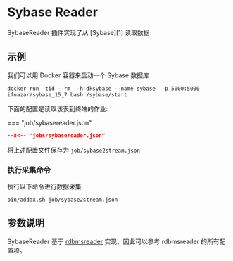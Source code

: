 # Sybase Reader

SybaseReader 插件实现了从 [Sybase][1] 读取数据

## 示例

我们可以用 Docker 容器来启动一个 Sybase 数据库

```shell
docker run -tid --rm  -h dksybase --name sybase  -p 5000:5000  ifnazar/sybase_15_7 bash /sybase/start
```

下面的配置是读取该表到终端的作业:

=== "job/sybasereader.json"

  ```json
  --8<-- "jobs/sybasereader.json"
  ```

将上述配置文件保存为   `job/sybase2stream.json`

### 执行采集命令

执行以下命令进行数据采集

```shell
bin/addax.sh job/sybase2stream.json
```

## 参数说明

SybaseReader 基于 [rdbmsreader](../rdbmsreader) 实现，因此可以参考 rdbmsreader 的所有配置项。

